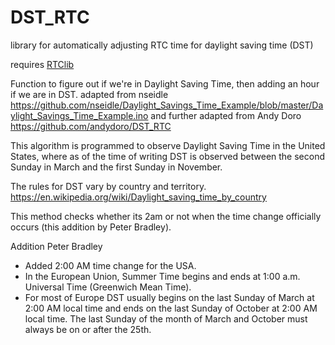 # DST_RTC
library for automatically adjusting RTC time for daylight saving time (DST)

requires [RTClib](https://github.com/adafruit/RTClib/)

Function to figure out if we're in Daylight Saving Time, then adding an hour if we are in DST.
adapted from nseidle    https://github.com/nseidle/Daylight_Savings_Time_Example/blob/master/Daylight_Savings_Time_Example.ino
and further adapted from Andy Doro    https://github.com/andydoro/DST_RTC

This algorithm is programmed to observe Daylight Saving Time in the United States, where as of the time 
of writing DST is observed between the second Sunday in March and the first Sunday in November. 

The rules for DST vary by country and territory.
https://en.wikipedia.org/wiki/Daylight_saving_time_by_country

This method checks whether its 2am or not when the time change officially occurs (this addition by Peter Bradley). 

Addition Peter Bradley
- Added 2:00 AM time change for the USA.
- In the European Union, Summer Time begins and ends at 1:00 a.m. Universal Time (Greenwich Mean Time). 
- For most of Europe DST usually begins on the last Sunday of March at 2:00 AM local time and ends on the last Sunday of October at 2:00 AM local time. The last Sunday of the month of March and October must always be on or after the 25th.
